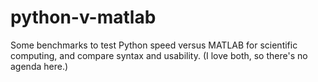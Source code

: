 # python-v-matlab

Some benchmarks to test Python speed versus MATLAB for scientific computing, and compare syntax and usability. (I love both, so there's no agenda here.)

